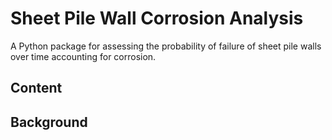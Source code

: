 # Sheet Pile Wall Corrosion Analysis

A Python package for assessing the probability of failure of sheet pile walls over time accounting for corrosion.

## Content



## Background

